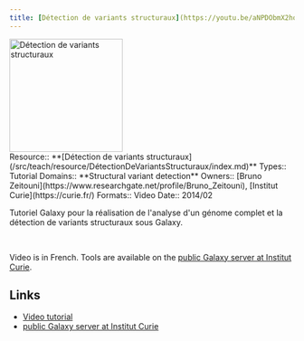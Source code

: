 ```yaml
---
title: [Détection de variants structuraux](https://youtu.be/aNPDObmX2ho)
---
```

<div class='center'>
<a href='https://youtu.be/aNPDObmX2ho'><img src="/src/teach/resource/detection-de-variants-structuraux/DétectionVariantsStructurauxVideo.png" alt="Détection de variants structuraux" height="200" /></a>
</div>



<div class='deploymentbox'>
 Resource:: **[Détection de variants structuraux](/src/teach/resource/DétectionDeVariantsStructuraux/index.md)**
 Types:: Tutorial
 Domains:: **Structural variant detection** 
 Owners:: [Bruno Zeitouni](https://www.researchgate.net/profile/Bruno_Zeitouni), [Institut Curie](https://curie.fr/)
 Formats:: Video  
 Date:: 2014/02
</div>

Tutoriel Galaxy pour la réalisation de l'analyse d'un génome complet et la détection de variants structuraux sous Galaxy.

<br />

Video is in French.  Tools are available on the [public Galaxy server at Institut Curie](https://galaxy-public.curie.fr/).



## Links

* [Video tutorial](https://youtu.be/aNPDObmX2ho)
* [public Galaxy server at Institut Curie](https://galaxy-public.curie.fr/)

